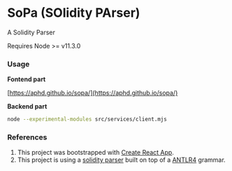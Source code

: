 # SoPa (SOlidity PArser)

A Solidity Parser

Requires Node >= v11.3.0

### Usage

**Fontend part**

[https://aphd.github.io/sopa/](https://aphd.github.io/sopa/)

**Backend part**

```bash
node --experimental-modules src/services/client.mjs
```

### References 
1. This project was bootstrapped with [Create React App](https://github.com/facebook/create-react-app).
3. This project is using a [solidity parser](https://github.com/federicobond/solidity-parser-antlr) built on top of a [ANTLR4](https://github.com/antlr/antlr4) grammar.
